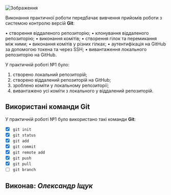 ![Зображення](https://media.ztu.edu.ua/wp-content/uploads/2020/02/Group-6-1-1536x465.png)

Виконання практичної роботи передбачає вивчення прийомів роботи з системою контролю версій **Git**:

• створення віддаленого репозиторію;
• клонування віддаленого репозиторію;
• виконання комітів;
• створення гілок та перемикання між ними;
• виконання комітів у різних гілках;
• аутентифікація на GitHub за допомогою токена та через SSH;
• вивантаження локального репозиторію на GitHub.

У практичній роботі №1 було:

1. створено локальний репозиторій;
2. створено віддалений репозиторій на GitHub;
3. зроблено коміти у локальному репозиторії;
4. вивантажено усі коміти з локального у віддалений репозиторій.

## Використані команди **Git**

У практичній роботі №1 було використано такі команди **Git**:

- [x] `git init`
- [x] `git status`
- [x] `git add`
- [x] `git commit`
- [x] `git remote add`
- [x] `git push`
- [x] `git pull`
- [ ] `git branch`

## Виконав: **_Олександр Іщук_**